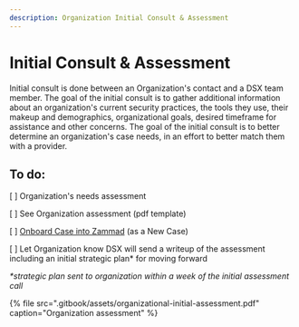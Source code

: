 ```yaml
---
description: Organization Initial Consult & Assessment
---
```


# Initial Consult & Assessment

Initial consult is done between an Organization's contact and a DSX team member. The goal of the initial consult is to gather additional information about an organization's current security practices, the tools they use, their makeup and demographics, organizational goals, desired timeframe for assistance and other concerns. The goal of the initial consult is to better determine an organization's case needs, in an effort to better match them with a provider. 

## To do:

\[  \]  Organization's needs assessment 

\[  \] See Organization assessment \(pdf template\)

\[  \] [Onboard Case into Zammad](zammad-setup-organization-onboard/new-case-onboarding.md) \(as a New Case\)

\[  \] Let Organization know DSX will send a writeup of the assessment including an initial strategic plan\* for moving forward  



_\*strategic plan sent to organization within a week of the initial assessment call_

{% file src=".gitbook/assets/organizational-initial-assessment.pdf" caption="Organization assessment" %}

